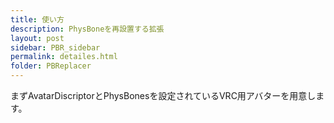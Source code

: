 ```yaml
---
title: 使い方
description: PhysBoneを再設置する拡張
layout: post
sidebar: PBR_sidebar
permalink: detailes.html
folder: PBReplacer
---
```


まずAvatarDiscriptorとPhysBonesを設定されているVRC用アバターを用意します。